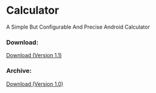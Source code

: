 # Calculator
A Simple But Configurable And Precise Android Calculator

### Download:
[Download (Version 1.1)](https://github.com/seniorlaguna/Calculator/releases/download/Version1.0/Calculator1.1.apk)

### Archive:
[Download (Version 1.0)](https://github.com/seniorlaguna/Calculator/releases/download/Version1.0/Calculator1.0.apk)

